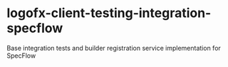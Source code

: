 # logofx-client-testing-integration-specflow
Base integration tests and builder registration service implementation for SpecFlow

